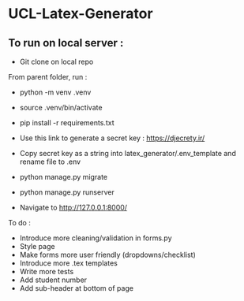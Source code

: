 # UCL-Latex-Generator

## To run on local server :

- Git clone on local repo

From parent folder, run : 
- python -m venv .venv
- source .venv/bin/activate
- pip install -r requirements.txt

- Use this link to generate a secret key : https://djecrety.ir/
- Copy secret key as a string into latex_generator/.env_template and rename file to .env
- python manage.py migrate
- python manage.py runserver

- Navigate to http://127.0.0.1:8000/

To do :

- Introduce more cleaning/validation in forms.py
- Style page
- Make forms more user friendly (dropdowns/checklist)
- Introduce more .tex templates
- Write more tests
- Add student number
- Add sub-header at bottom of page